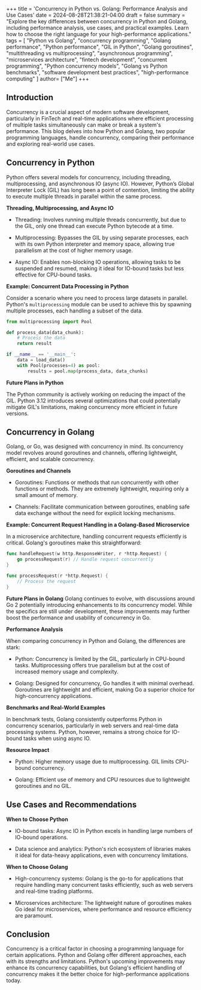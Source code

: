 +++
title = 'Concurrency in Python vs. Golang: Performance Analysis and Use Cases'
date = 2024-08-28T21:38:21-04:00
draft = false
summary = "Explore the key differences between concurrency in Python and Golang, including performance analysis, use cases, and practical examples. Learn how to choose the right language for your high-performance applications."
tags = [
    "Python vs Golang",
    "concurrency programming",
    "Golang performance",
    "Python performance",
    "GIL in Python",
    "Golang goroutines",
    "multithreading vs multiprocessing",
    "asynchronous programming",
    "microservices architecture",
    "fintech development",
    "concurrent programming",
    "Python concurrency models",
    "Golang vs Python benchmarks",
    "software development best practices",
    "high-performance computing"
]
author= ["Me"]
+++


## Introduction

Concurrency is a crucial aspect of modern software development, particularly in FinTech and real-time applications where efficient processing of multiple tasks simultaneously can make or break a system's performance. This blog delves into how Python and Golang, two popular programming languages, handle concurrency, comparing their performance and exploring real-world use cases.

## Concurrency in Python

Python offers several models for concurrency, including threading, multiprocessing, and asynchronous IO (async IO). However, Python’s Global Interpreter Lock (GIL) has long been a point of contention, limiting the ability to execute multiple threads in parallel within the same process.

**Threading, Multiprocessing, and Async IO** 

- Threading: Involves running multiple threads concurrently, but due to the GIL, only one thread can execute Python bytecode at a time.

- Multiprocessing: Bypasses the GIL by using separate processes, each with its own Python interpreter and memory space, allowing true parallelism at the cost of higher memory usage.

- Async IO: Enables non-blocking IO operations, allowing tasks to be suspended and resumed, making it ideal for IO-bound tasks but less effective for CPU-bound tasks.
  

**Example: Concurrent Data Processing in Python** 

Consider a scenario where you need to process large datasets in parallel. Python's `multiprocessing` module can be used to achieve this by spawning multiple processes, each handling a subset of the data.

```python
from multiprocessing import Pool

def process_data(data_chunk):
    # Process the data
    return result

if __name__ == '__main__':
    data = load_data()
    with Pool(processes=4) as pool:
        results = pool.map(process_data, data_chunks)
```

**Future Plans in Python** 

The Python community is actively working on reducing the impact of the GIL. Python 3.12 introduces several optimizations that could potentially mitigate GIL's limitations, making concurrency more efficient in future versions.

## Concurrency in Golang

Golang, or Go, was designed with concurrency in mind. Its concurrency model revolves around goroutines and channels, offering lightweight, efficient, and scalable concurrency.

**Goroutines and Channels** 

- Goroutines: Functions or methods that run concurrently with other functions or methods. They are extremely lightweight, requiring only a small amount of memory.

- Channels: Facilitate communication between goroutines, enabling safe data exchange without the need for explicit locking mechanisms.
  

**Example: Concurrent Request Handling in a Golang-Based Microservice** 

In a microservice architecture, handling concurrent requests efficiently is critical. Golang's goroutines make this straightforward:

```go
func handleRequest(w http.ResponseWriter, r *http.Request) {
    go processRequest(r) // Handle request concurrently
}

func processRequest(r *http.Request) {
    // Process the request
}
```

**Future Plans in Golang** 
Golang continues to evolve, with discussions around Go 2 potentially introducing enhancements to its concurrency model. While the specifics are still under development, these improvements may further boost the performance and usability of concurrency in Go.

**Performance Analysis** 

When comparing concurrency in Python and Golang, the differences are stark:
- Python: Concurrency is limited by the GIL, particularly in CPU-bound tasks. Multiprocessing offers true parallelism but at the cost of increased memory usage and complexity.

- Golang: Designed for concurrency, Go handles it with minimal overhead. Goroutines are lightweight and efficient, making Go a superior choice for high-concurrency applications.


**Benchmarks and Real-World Examples** 

In benchmark tests, Golang consistently outperforms Python in concurrency scenarios, particularly in web servers and real-time data processing systems. Python, however, remains a strong choice for IO-bound tasks when using async IO.

**Resource Impact** 

- Python: Higher memory usage due to multiprocessing. GIL limits CPU-bound concurrency.

- Golang: Efficient use of memory and CPU resources due to lightweight goroutines and no GIL.


## Use Cases and Recommendations

**When to Choose Python** 

- IO-bound tasks: Async IO in Python excels in handling large numbers of IO-bound operations.

- Data science and analytics: Python's rich ecosystem of libraries makes it ideal for data-heavy applications, even with concurrency limitations.


**When to Choose Golang** 

- High-concurrency systems: Golang is the go-to for applications that require handling many concurrent tasks efficiently, such as web servers and real-time trading platforms.

- Microservices architecture: The lightweight nature of goroutines makes Go ideal for microservices, where performance and resource efficiency are paramount.


## Conclusion

Concurrency is a critical factor in choosing a programming language for certain applications. Python and Golang offer different approaches, each with its strengths and limitations. Python's upcoming improvements may enhance its concurrency capabilities, but Golang's efficient handling of concurrency makes it the better choice for high-performance applications today.
